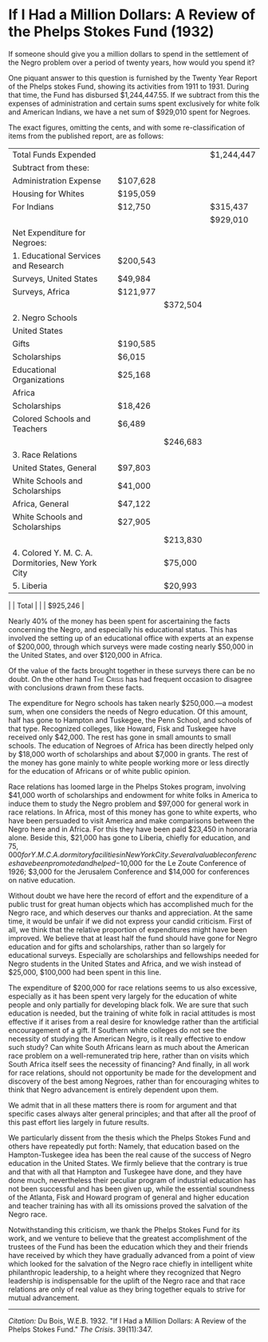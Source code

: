 <!--
title:   If I Had a Million Dollars: A Review of the Phelps Stokes Fund
author:  Du Bois, W.E.B.
journal: The Crisis
year:    1932
volume:  39
issue:   11
pages:   347 
-->

# If I Had a Million Dollars: A Review of the Phelps Stokes Fund (1932)

If someone should give you a million dollars to spend in the settlement of the Negro problem over a period of twenty years, how would you spend it? 

One piquant answer to this question is furnished by the Twenty Year Report of the Phelps stokes Fund, showing its activities from 1911 to 1931. During that time, the Fund has disbursed $1,244,447.55. If we subtract from this the expenses of administration and certain sums spent exclusively for white folk and American Indians, we have a net sum of $929,010 spent for Negroes. 

The exact figures, omitting the cents, and with some re-classification of items from the published report, are as follows:

  
|  |  || |
|------------------------------------|-----------|-----------|-----------|
| Total Funds Expended ||| $1,244,447|
| Subtract from these: | |
| Administration Expense | $107,628 |
| Housing for Whites | $195,059 |
| For Indians | $12,750 | | $315,437 |
| | | | $929,010 |
| Net Expenditure for Negroes: | |
| 1. Educational Services and Research | $200,543 |
| Surveys, United States | $49,984 |
| Surveys, Africa | $121,977 |
|||  $372,504 |
| 2. Negro Schools | |
| United States | |
| Gifts | $190,585 |
| Scholarships | $6,015 |
| Educational Organizations | $25,168 |
| Africa | |
| Scholarships | $18,426 |
| Colored Schools and Teachers | $6,489 |
| || $246,683 |
| 3. Race Relations | |
| United States, General | $97,803 |
| White Schools and Scholarships | $41,000 |
| Africa, General | $47,122 |
| White Schools and Scholarships | $27,905 |
|| | $213,830 |
| 4. Colored Y. M. C. A. Dormitories, New York City || $75,000 |
| 5. Liberia || $20,993 |
| 
| Total | | | $925,246 |

Nearly 40% of the money has been spent for ascertaining the facts concerning the Negro, and especially his educational status. This has involved the setting up of an educational office with experts at an expense of $200,000, through which surveys were made costing nearly $50,000 in the United States, and over $120,000 in Africa.

Of the value of the facts brought together in these surveys there can be no doubt. On the other hand <span style="font-variant:small-caps;">The Crisis</span> has had frequent occasion to disagree with conclusions drawn from these facts.

The expenditure for Negro schools has taken nearly $250,000.—a modest sum, when one considers the needs of Negro education. Of this amount, half has gone to Hampton and Tuskegee, the Penn School, and schools of that type. Recognized colleges, like Howard, Fisk and Tuskegee have received only $42,000. The rest has gone in small amounts to small schools. The education of Negroes of Africa has been directly helped only by $18,000 worth of scholarships and about $7,000 in grants. The rest of the money has gone mainly to white people working more or less directly for the education of Africans or of white public opinion.

Race relations has loomed large in the Phelps Stokes program, involving $41,000 worth of scholarships and endowment for white folks in America to induce them to study the Negro problem and $97,000 for general work in race relations. In Africa, most of this money has gone to white experts, who have been persuaded to visit America and make comparisons between the Negro here and in Africa. For this they have been paid $23,450 in honoraria alone. Beside this, $21,000 has gone to Liberia, chiefly for education, and $75,000 for Y. M. C. A. dormitory facilities in New York City. Several valuable conferences have been promoted and helped-$10,000 for the Le Zoute Conference of 1926; $3,000 for the Jerusalem Conference and $14,000
for conferences on native education.

Without doubt we have here the record of effort and the expenditure of a public trust for great human objects which has accomplished much for the Negro race, and which deserves our thanks and appreciation. At the same time, it would be unfair if we did not express your candid criticism. First of all, we think that the relative proportion of expenditures might have been improved. We believe that at least half the fund should have gone for Negro education and for gifts and scholarships, rather than so largely for educational surveys. Especially are scholarships and fellowships needed for Negro students in the United States and Africa, and we wish instead of $25,000, $100,000 had been spent in this line.

The expenditure of $200,000 for race relations seems to us also excessive, especially as it has been spent very largely for the education of white people and only partially for developing black folk. We are sure that such education is needed, but the training of white folk in racial attitudes is most effective if it arises from a real desire for knowledge rather than the artificial encouragement of a gift. If Southern white colleges do not see the necessity of studying the American Negro, is it really effective to endow such study? Can white South Africans learn as much about the American race problem on a well-remunerated trip here, rather than on visits which South Africa itself sees the necessity of financing? And finally, in all work for race relations, should not opportunity be made for the development and discovery of the best among Negroes, rather than for encouraging whites to think that Negro advancement is entirely dependent upon them.

We admit that in all these matters there is room for argument and that specific cases always alter general principles; and that after all the proof of this past effort lies largely in future results.

We particularly dissent from the thesis which the Phelps Stokes Fund and others have repeatedly put forth: Namely, that education based on the Hampton-Tuskegee idea has been the real cause of the success of Negro education in the United States. We firmly believe that the contrary is true and that with all that Hampton and Tuskegee have done, and they have done much, nevertheless their peculiar program of industrial education has not been successful and has been given up, while the essential soundness of the Atlanta, Fisk and Howard program of general and higher education and teacher training has with all its omissions proved the salvation of the Negro race.

Notwithstanding this criticism, we thank the Phelps Stokes Fund for its work, and we venture to believe that the greatest accomplishment of the trustees of the Fund has been the education which they and their friends have received by which they have gradually advanced from a point of view which looked for the salvation of the Negro race chiefly in intelligent white philanthropic leadership, to a height where they recognized that Negro leadership is indispensable for the uplift of the Negro race and that race relations are only of real value as they bring together equals to strive for mutual advancement.

______________
*Citation:* Du Bois, W.E.B. 1932. "If I Had a Million Dollars: A Review of the Phelps Stokes Fund." *The Crisis*. 39(11):347.